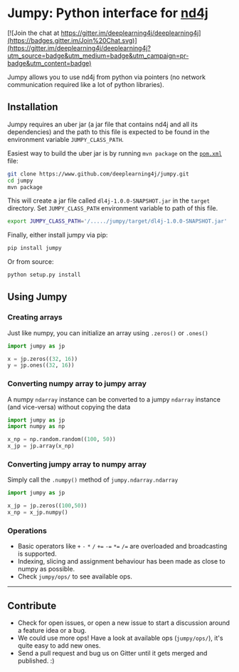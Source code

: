 Jumpy: Python interface for [nd4j](https://nd4j.org)
===========================================

[![Join the chat at https://gitter.im/deeplearning4j/deeplearning4j](https://badges.gitter.im/Join%20Chat.svg)](https://gitter.im/deeplearning4j/deeplearning4j?utm_source=badge&utm_medium=badge&utm_campaign=pr-badge&utm_content=badge)

Jumpy allows you to use nd4j from python via pointers (no network communication required like a lot of python libraries).

## Installation

Jumpy requires an uber jar (a jar file that contains nd4j and all its dependencies) and the path to this file is expected to be found in the environment variable `JUMPY_CLASS_PATH`.

Easiest way to build the uber jar is by running `mvn package` on the [`pom.xml`](/pom.xml) file:

```bash 
git clone https://www.github.com/deeplearning4j/jumpy.git
cd jumpy
mvn package
```

This will create a jar file called `dl4j-1.0.0-SNAPSHOT.jar` in the `target` directory. Set `JUMPY_CLASS_PATH` environment variable to path of this file.

```bash
export JUMPY_CLASS_PATH='/...../jumpy/target/dl4j-1.0.0-SNAPSHOT.jar'
```

Finally, either install jumpy via pip:

```bash
pip install jumpy
```

Or from source:

```bash
python setup.py install
```

## Using Jumpy

### Creating arrays

Just like numpy, you can initialize an array using `.zeros()` or `.ones()`

```python
import jumpy as jp

x = jp.zeros((32, 16))
y = jp.ones((32, 16))
```

### Converting numpy array to jumpy array

A numpy `ndarray` instance can be converted to a jumpy `ndarray` instance (and vice-versa) without copying the data

```python
import jumpy as jp
import numpy as np

x_np = np.random.random((100, 50))
x_jp = jp.array(x_np)
```

### Converting jumpy array to numpy array

Simply call the `.numpy()` method of `jumpy.ndarray.ndarray`

```python
import jumpy as jp

x_jp = jp.zeros((100,50))
x_np = x_jp.numpy()
```

### Operations

* Basic operators like `+` `-` `*` `/` `+=` `-=` `*=` `/=` are overloaded and broadcasting is supported.
* Indexing, slicing and assignment behaviour has been made as close to numpy as possible.
* Check `jumpy/ops/` to see available ops.

---
## Contribute

* Check for open issues, or open a new issue to start a discussion around a feature idea or a bug.
* We could use more ops! Have a look at available ops (`jumpy/ops/`), it's quite easy to add new ones.
* Send a pull request and bug us on Gitter until it gets merged and published. :)
